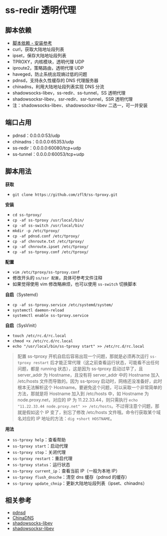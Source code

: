 # ss-redir 透明代理
## 脚本依赖
- [脚本依赖 - 安装参考](https://www.zfl9.com/ss-redir.html#%E5%AE%89%E8%A3%85%E4%BE%9D%E8%B5%96)
- curl，获取大陆地址段列表
- ipset，保存大陆地址段列表
- TPROXY，内核模块，透明代理 UDP
- iproute2，策略路由，透明代理 UDP
- haveged，防止系统出现熵过低的问题
- pdnsd，支持永久性缓存的 DNS 代理服务器
- chinadns，利用大陆地址段列表实现 DNS 分流
- shadowsocks-libev，ss-redir、ss-tunnel，SS 透明代理
- shadowsocksr-libev，ssr-redir、ssr-tunnel，SSR 透明代理
- 注：shadowsocks-libev、shadowsocksr-libev 二选一，可一并安装

## 端口占用
- pdnsd：0.0.0.0:53/udp
- chinadns：0.0.0.0:65353/udp
- ss-redir：0.0.0.0:60080/tcp+udp
- ss-tunnel：0.0.0.0:60053/tcp+udp

## 脚本用法
**获取**
- `git clone https://github.com/zfl9/ss-tproxy.git`

**安装**
- `cd ss-tproxy/`
- `cp -af ss-tproxy /usr/local/bin/`
- `cp -af ss-switch /usr/local/bin/`
- `mkdir -p /etc/tproxy/`
- `cp -af pdnsd.conf /etc/tproxy/`
- `cp -af chnroute.txt /etc/tproxy/`
- `cp -af chnroute.ipset /etc/tproxy/`
- `cp -af ss-tproxy.conf /etc/tproxy/`

**配置**
- `vim /etc/tproxy/ss-tproxy.conf`
- 修改开头的 `ss/ssr 配置`，具体可参考文件注释
- 如果觉得使用 vim 修改略麻烦，也可以使用 `ss-switch` 切换脚本

**自启**（Systemd）
- `cp -af ss-tproxy.service /etc/systemd/system/`
- `systemctl daemon-reload`
- `systemctl enable ss-tproxy.service`

**自启**（SysVinit）
- `touch /etc/rc.d/rc.local`
- `chmod +x /etc/rc.d/rc.local`
- `echo "/usr/local/bin/ss-tproxy start" >> /etc/rc.d/rc.local`

> 配置 ss-tproxy 开机自启后容易出现一个问题，那就是必须再次运行 `ss-tproxy restart` 后才能正常代理（这之前查看运行状态，可能看不出任何问题，都是 running 状态），这是因为 ss-tproxy 启动过早了，且 server_addr 为 Hostname，且没有将 server_addr 中的 Hostname 加入 /etc/hosts 文件而导致的。因为 ss-tproxy 启动时，网络还没准备好，此时根本无法解析这个 Hostname。要避免这个问题，可以采取一个非常简单的方法，那就是将 Hostname 加入到 /etc/hosts 中，如 Hostname 为 node.proxy.net，对应的 IP 为 11.22.33.44，则只需执行 `echo "11.22.33.44 node.proxy.net" >> /etc/hosts`。不过得注意个问题，那就是假如这个 IP 变了，别忘了修改 /etc/hosts 文件哦。命令行获取某个域名对应的 IP 地址的方法：`dig +short HOSTNAME`。

**用法**
- `ss-tproxy help`：查看帮助
- `ss-tproxy start`：启动代理
- `ss-tproxy stop`：关闭代理
- `ss-tproxy restart`：重启代理
- `ss-tproxy status`：运行状态
- `ss-tproxy current_ip`：查看当前 IP（一般为本地 IP）
- `ss-tproxy flush_dnsche`：清空 dns 缓存（pdnsd 的缓存）
- `ss-tproxy update_chnip`：更新大陆地址段列表（ipset、chinadns）

## 相关参考
- [pdnsd](http://members.home.nl/p.a.rombouts/pdnsd/index.html)
- [ChinaDNS](https://github.com/shadowsocks/ChinaDNS)
- [shadowsocks-libev](https://github.com/shadowsocks/shadowsocks-libev)
- [shadowsocksr-libev](https://github.com/shadowsocksr-backup/shadowsocksr-libev)
